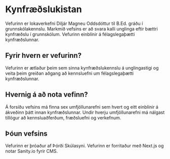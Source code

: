 # Kynfræðslukistan

Vefurinn er lokaverkefni Diljár Magneu Oddsdóttur til B.Ed. gráðu í grunnskólakennslu. Markmið vefsins er að svara kalli unglinga eftir bættri kynfræðslu í grunnskólum. Vefurinn einblínir á félagslegaþætti kynfræðslunnar.

## Fyrir hvern er vefurinn?

Vefurinn er ætlaður þeim sem sinna kynfræðslukennslu á unglingastigi og veita þeim greiðan aðgang að kennsluefni um félagslegaþætti kynfræðslunnar.

## Hvernig á að nota vefinn?

Á forsíðu vefsins má finna sex umfjöllunarefni sem hvert og eitt einblínir á ákveðinn þátt innan kynfræðslunnar. Undir hverju umfjöllunarefni má nálgast tillögur að kennsluaðferðum, fræðsluefni og verkefnum.

## Þóun vefsins

Vefurinn er þróaður af Þórði Skúlasyni. Vefurinn er forritaður með Next.js og notar Sanity.io fyrir CMS.
